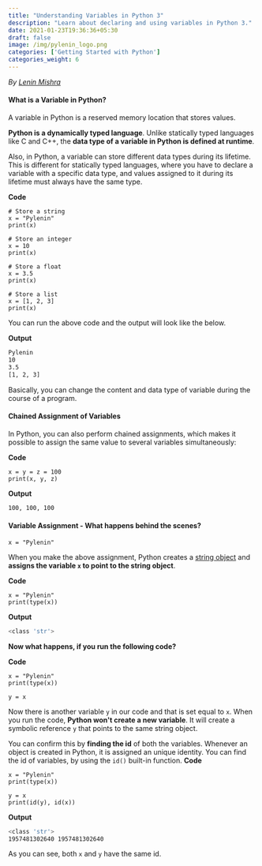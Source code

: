 ```yaml
---
title: "Understanding Variables in Python 3"
description: "Learn about declaring and using variables in Python 3."
date: 2021-01-23T19:36:36+05:30
draft: false
image: /img/pylenin_logo.png
categories: ['Getting Started with Python']
categories_weight: 6
---
```

<div class="sharethis-inline-follow-buttons"></div>

*By [Lenin Mishra](https://www.pylenin.com/authors/#lenin-mishra)*

#### What is a Variable in Python?

A variable in Python is a reserved memory location that stores values.

**Python is a dynamically typed language**. 
Unlike statically typed languages like C and C++, 
the **data type of a variable in Python is defined at runtime**. 

Also, in Python, a variable can store different data types during 
its lifetime. 
This is different for statically typed languages, 
where you have to declare a variable with a specific data type, 
and values assigned to it during its lifetime must always have the same type.

**Code**

```python3
# Store a string
x = "Pylenin"
print(x)

# Store an integer
x = 10
print(x)

# Store a float
x = 3.5
print(x)

# Store a list
x = [1, 2, 3]
print(x)
```

You can run the above code and the output will look like the below.

**Output**

```bash
Pylenin
10
3.5
[1, 2, 3]
```

Basically, you can change the content and data type of variable during the course of a program.

<script async src="https://pagead2.googlesyndication.com/pagead/js/adsbygoogle.js"></script>
<!-- Horizontal display ad Pylenin -->
<ins class="adsbygoogle"
     style="display:block"
     data-ad-client="ca-pub-6088392832221933"
     data-ad-slot="8875064651"
     data-ad-format="auto"
     data-full-width-responsive="true"></ins>
<script>
     (adsbygoogle = window.adsbygoogle || []).push({});
</script>

#### Chained Assignment of Variables

In Python, you can also perform chained assignments, 
which makes it possible to assign the same value to 
several variables simultaneously:

**Code**

```python3
x = y = z = 100
print(x, y, z)
```

**Output**

```bash
100, 100, 100
```

#### Variable Assignment - What happens behind the scenes?

```python3
x = "Pylenin"
```

When you make the above assignment, Python creates a [string object](https://www.pylenin.com/categories/python-strings/) and **assigns the variable `x` to point to the string object**.

**Code**

```python3
x = "Pylenin"
print(type(x))
```

**Output**

```bash
<class 'str'>
```

**Now what happens, if you run the following code?**

**Code**

```python3
x = "Pylenin"
print(type(x))

y = x
```

Now there is another variable `y` in our code and that is set equal to `x`.
When you run the code, **Python won't create a new variable**. 
It will create a symbolic reference `y` that points to the same string object.

You can confirm this by **finding the id** of both the variables. Whenever an object is created in Python, it is assigned an unique identity.
You can find the id of variables, by using the `id()` built-in function.
**Code**

```python3
x = "Pylenin"
print(type(x))

y = x
print(id(y), id(x))
```

**Output**

```bash
<class 'str'>
1957481302640 1957481302640
```

As you can see, both `x` and `y` have the same id.